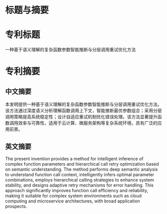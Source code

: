 # 标题与摘要

# 专利标题
一种基于语义理解的复杂函数参数智能推断与分层调用重试优化方法

# 专利摘要
## 中文摘要
本发明提供一种基于语义理解的复杂函数参数智能推断与分层调用重试优化方法。该方法通过深度语义分析理解函数调用上下文，智能推断最优参数组合；采用分层调用策略提高系统稳定性；设计自适应重试机制优化错误处理。该方法显著提升函数调用效率与可靠性，适用于云计算、微服务架构等复杂系统环境，具有广泛的应用前景。

## 英文摘要
The present invention provides a method for intelligent inference of complex function parameters and hierarchical call retry optimization based on semantic understanding. The method performs deep semantic analysis to understand function call context, intelligently infers optimal parameter combinations, employs hierarchical calling strategies to enhance system stability, and designs adaptive retry mechanisms for error handling. This approach significantly improves function call efficiency and reliability, making it suitable for complex system environments such as cloud computing and microservice architectures, with broad application prospects.